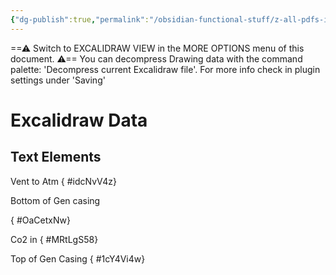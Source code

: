 ```yaml
---
{"dg-publish":true,"permalink":"/obsidian-functional-stuff/z-all-pdfs-images-and-small-excalidraws/2021-oh-h2-purging/","tags":["excalidraw"],"noteIcon":""}
---
```


==⚠  Switch to EXCALIDRAW VIEW in the MORE OPTIONS menu of this document. ⚠== You can decompress Drawing data with the command palette: 'Decompress current Excalidraw file'. For more info check in plugin settings under 'Saving'


# Excalidraw Data
## Text Elements
Vent
 to Atm
{ #idcNvV4z}


Bottom of 
Gen casing

{ #OaCetxNw}


Co2 in 
{ #MRtLgS58}


Top
of Gen 
Casing
{ #1cY4Vi4w}


